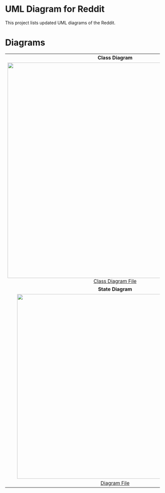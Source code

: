 # UML Diagram for Reddit 

This project lists updated UML diagrams of the Reddit.
# Diagrams 
|  |  |
| :---: | :---: |
| **Class Diagram** | **Use Case Diagram** |
|<img src= "https://github.com/quannguyen40/CS151-TeamBOQ/blob/main/Diagrams/Class%20Diagram.png" width="700"><a href="https://github.com/quannguyen40/CS151-TeamBOQ/blob/main/Diagrams/Class%20Diagram.png">Class Diagram File</a> | <img src = "https://github.com/quannguyen40/CS151-TeamBOQ/blob/main/Diagrams/Use%20Case%20Diagram.png" width="600"><a href="https://github.com/quannguyen40/CS151-TeamBOQ/blob/main/Diagrams/Use%20Case%20Diagram.png">Use Case Diagram File</a> |
| **State Diagram** | **Sequence Diagram** |
|<img src= "https://github.com/quannguyen40/CS151-TeamBOQ/blob/main/Diagrams/State%20Diagram.png" width="600"><a href="https://github.com/quannguyen40/CS151-TeamBOQ/blob/main/Diagrams/State%20Diagram.png">State Diagram File</a> | <img src = "https://github.com/quannguyen40/CS151-TeamBOQ/blob/main/Diagrams/Sequence%20Diagram.png" width="600"><a href="https://github.com/quannguyen40/CS151-TeamBOQ/blob/main/Diagrams/Sequence%20Diagram.png">Sequence Diagram File</a> |
